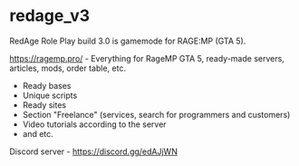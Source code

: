# redage_v3
RedAge Role Play build 3.0 is gamemode for RAGE:MP (GTA 5).

https://ragemp.pro/ - Everything for RageMP GTA 5, ready-made servers, articles, mods, order table, etc.
- Ready bases
- Unique scripts
- Ready sites
- Section "Freelance" (services, search for programmers and customers)
- Video tutorials according to the server
- and etc.

Discord server - https://discord.gg/edAJjWN
